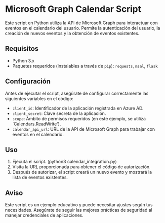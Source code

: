 # Microsoft Graph Calendar Script

Este script en Python utiliza la API de Microsoft Graph para interactuar con eventos en el calendario del usuario. Permite la autenticación del usuario, la creación de nuevos eventos y la obtención de eventos existentes.

## Requisitos

- Python 3.x
- Paquetes requeridos (instalables a través de `pip`): `requests`, `msal`, `flask`

## Configuración

Antes de ejecutar el script, asegúrate de configurar correctamente las siguientes variables en el código:

- `client_id`: Identificador de la aplicación registrada en Azure AD.
- `client_secret`: Clave secreta de la aplicación.
- `scope`: Ámbito de permisos requeridos (en este ejemplo, se utiliza 'Calendars.ReadWrite').
- `calendar_api_url`: URL de la API de Microsoft Graph para trabajar con eventos en el calendario.

## Uso

1. Ejecuta el script. (python3 calendar_integration.py)
2. Visita la URL proporcionada para obtener el código de autorización.
3. Después de autorizar, el script creará un nuevo evento y mostrará la lista de eventos existentes.

## Aviso

Este script es un ejemplo educativo y puede necesitar ajustes según tus necesidades. Asegúrate de seguir las mejores prácticas de seguridad al manejar credenciales de aplicaciones.


